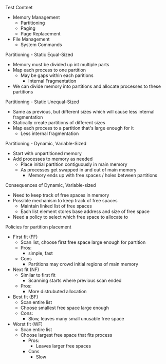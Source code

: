 Test Contnet
 - Memory Management 
	 - Partitioning
	 - Paging
	 - Page Replacement
- File Management
	- System Commands

Partitioning - Static Equal-Sized 
 - Memory must be divided up int multiple parts
 - Map each process to one partition 
	 - May be gaps within each paritions 
		 - Internal Fragmentation 
 - We can divide memory into partitions and allocate processes to these partitions 

Partitioning - Static Unequal-Sized 
 - Same as previous, but different sizes which will cause less internal fragmentation 
 - Statically create partitions of different sizes
 - Map each process to a partition that's large enough for it 
	 - Less internal fragmentation 

Partitioning - Dynamic, Variable-Sized
 - Start with unpartitioned memory 
 - Add processes to memory as needed
	 - Place initial partition contiguously in main memory 
	 - As processes get swapped in and out of main memory 
		 - Memory ends up with free spaces / holes between partitions 

Consequences of Dynamic, Variable-sized
 - Need to keep track of free spaces in memory 
 - Possible mechanism to keep track of free spaces
	 - Maintain linked list of free spaces 
	 - Each list element stores base address and size of free space 
- Need a policy to select which free space to allocate to 

Policies for partition placement 
 - First fit (FF)
	 - Scan list, choose first free space large enough for partition 
	 - Pros: 
		 - simple, fast
	 - Cons
		 - Partitions may crowd initial regions of main memory 
- Next fit (NF)
	- Similar to first fit 
		- Scanning starts where previous scan ended 
	- Pros:
		- More distrubuted allocation 
- Best fit (BF)
	- Scan entire list
	- Choose smallest free space large enough 
	- Cons:
		- Slow, leaves many small unusable free space 
- Worst fit (WF)
	- Scan entire list
	- Choose largest free space that fits process 
		- Pros:
			- Leaves larger free spaces
		- Cons
			- Slow 




